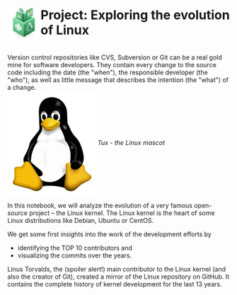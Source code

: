# <img align="left" width="75" height="75" src="https://raw.githubusercontent.com/samwl/Exploring-the-evolution-of-Linux/master/img/project_image.png">Project: Exploring the evolution of Linux

<br>
Version control repositories like CVS, Subversion or Git can be a real gold mine for software developers. 
They contain every change to the source code including the date (the "when"), the responsible developer (the "who"), 
as well as little message that describes the intention (the "what") of a change.
<br>
<img align="center" width="200" height="236" src="https://raw.githubusercontent.com/samwl/Exploring-the-evolution-of-Linux/master/img/tux.png">
<i>Tux - the Linux mascot</i>

In this notebook, we will analyze the evolution of a very famous open-source project – the Linux kernel.
The Linux kernel is the heart of some Linux distributions like Debian, Ubuntu or CentOS.

We get some first insights into the work of the development efforts by

   * identifying the TOP 10 contributors and
   * visualizing the commits over the years.

Linus Torvalds, the (spoiler alert!) main contributor to the Linux kernel (and also the creator of Git), 
created a mirror of the Linux repository on GitHub. It contains the complete history of kernel development for the last 13 years.
